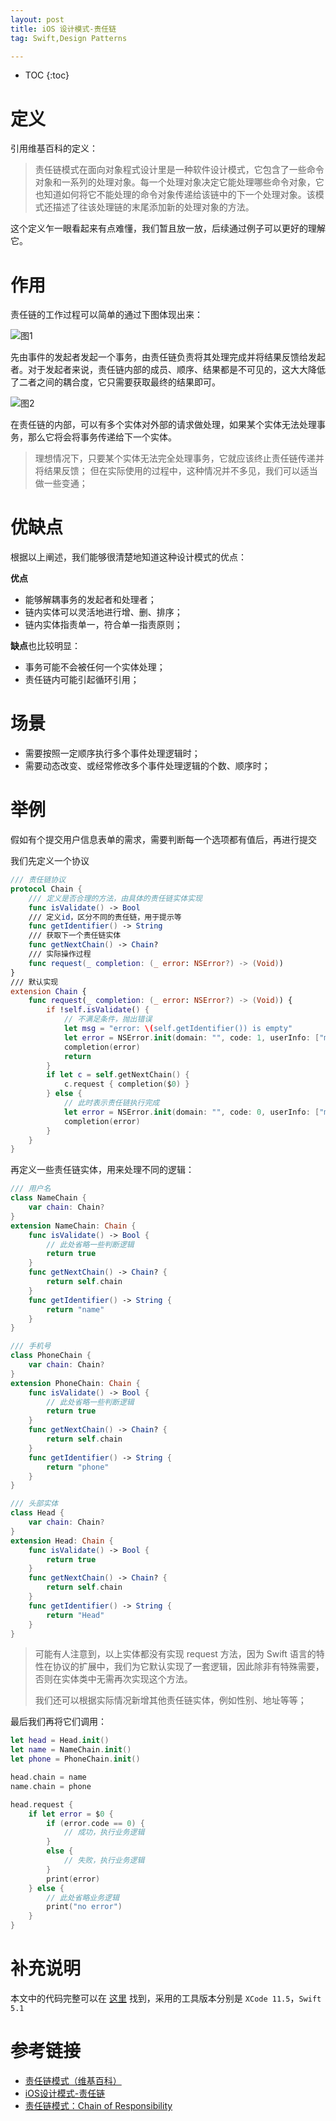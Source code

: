 ```yaml
---
layout: post
title: iOS 设计模式-责任链
tag: Swift,Design Patterns

---
```


* TOC
{:toc}

# 定义

引用维基百科的定义：
> 责任链模式在面向对象程式设计里是一种软件设计模式，它包含了一些命令对象和一系列的处理对象。每一个处理对象决定它能处理哪些命令对象，它也知道如何将它不能处理的命令对象传递给该链中的下一个处理对象。该模式还描述了往该处理链的末尾添加新的处理对象的方法。

这个定义乍一眼看起来有点难懂，我们暂且放一放，后续通过例子可以更好的理解它。

# 作用

责任链的工作过程可以简单的通过下图体现出来：

![图1](#/assets/img/20200630chainofresposiblity/1.png)

先由事件的发起者发起一个事务，由责任链负责将其处理完成并将结果反馈给发起者。对于发起者来说，责任链内部的成员、顺序、结果都是不可见的，这大大降低了二者之间的耦合度，它只需要获取最终的结果即可。

![图2](#/assets/img/20200630chainofresposiblity/2.png)

在责任链的内部，可以有多个实体对外部的请求做处理，如果某个实体无法处理事务，那么它将会将事务传递给下一个实体。

> 理想情况下，只要某个实体无法完全处理事务，它就应该终止责任链传递并将结果反馈；
但在实际使用的过程中，这种情况并不多见，我们可以适当做一些变通；


# 优缺点
根据以上阐述，我们能够很清楚地知道这种设计模式的优点：

**优点**

* 能够解耦事务的发起者和处理者；
* 链内实体可以灵活地进行增、删、排序；
* 链内实体指责单一，符合单一指责原则；

**缺点**也比较明显：

* 事务可能不会被任何一个实体处理；
* 责任链内可能引起循环引用；

# 场景

* 需要按照一定顺序执行多个事件处理逻辑时；
* 需要动态改变、或经常修改多个事件处理逻辑的个数、顺序时；

# 举例

假如有个提交用户信息表单的需求，需要判断每一个选项都有值后，再进行提交

我们先定义一个协议

```Swift
/// 责任链协议
protocol Chain {
    /// 定义是否合理的方法，由具体的责任链实体实现
    func isValidate() -> Bool
    /// 定义id，区分不同的责任链，用于提示等
    func getIdentifier() -> String
    /// 获取下一个责任链实体
    func getNextChain() -> Chain?
    /// 实际操作过程
    func request(_ completion: (_ error: NSError?) -> (Void))
}
/// 默认实现
extension Chain {
    func request(_ completion: (_ error: NSError?) -> (Void)) {
        if !self.isValidate() {
            // 不满足条件，抛出错误
            let msg = "error: \(self.getIdentifier()) is empty"
            let error = NSError.init(domain: "", code: 1, userInfo: ["msg" : msg])
            completion(error)
            return
        }
        if let c = self.getNextChain() {
            c.request { completion($0) }
        } else {
            // 此时表示责任链执行完成
            let error = NSError.init(domain: "", code: 0, userInfo: ["msg" : "No error, and this is the last Chain"])
            completion(error)
        }
    }
}
```

再定义一些责任链实体，用来处理不同的逻辑：

```Swift
/// 用户名
class NameChain {
    var chain: Chain?
}
extension NameChain: Chain {
    func isValidate() -> Bool {
        // 此处省略一些判断逻辑
        return true
    }
    func getNextChain() -> Chain? {
        return self.chain
    }
    func getIdentifier() -> String {
        return "name"
    }
}

/// 手机号
class PhoneChain {
    var chain: Chain?
}
extension PhoneChain: Chain {
    func isValidate() -> Bool {
        // 此处省略一些判断逻辑
        return true
    }
    func getNextChain() -> Chain? {
        return self.chain
    }
    func getIdentifier() -> String {
        return "phone"
    }
}

/// 头部实体
class Head {
    var chain: Chain?
}
extension Head: Chain {
    func isValidate() -> Bool {
        return true
    }
    func getNextChain() -> Chain? {
        return self.chain
    }
    func getIdentifier() -> String {
        return "Head"
    }
}
```
> 可能有人注意到，以上实体都没有实现 request 方法，因为 Swift 语言的特性在协议的扩展中，我们为它默认实现了一套逻辑，因此除非有特殊需要，否则在实体类中无需再次实现这个方法。
> 
> 我们还可以根据实际情况新增其他责任链实体，例如性别、地址等等；

最后我们再将它们调用：

```Swift
let head = Head.init()
let name = NameChain.init()
let phone = PhoneChain.init()

head.chain = name
name.chain = phone

head.request {
    if let error = $0 {
        if (error.code == 0) {
            // 成功，执行业务逻辑
        }
        else {
            // 失败，执行业务逻辑
        }
        print(error)
    } else {
        // 此处省略业务逻辑
        print("no error")
    }
}
```

# 补充说明

本文中的代码完整可以在 [这里](https://github.com/PatShen/ChainOfResposibilityDemo) 找到，采用的工具版本分别是 `XCode 11.5`，`Swift 5.1`

# 参考链接
* [责任链模式（维基百科）](https://zh.wikipedia.org/wiki/%E8%B4%A3%E4%BB%BB%E9%93%BE%E6%A8%A1%E5%BC%8F)
* [iOS设计模式-责任链
](http://jackliu17.github.io/2016/06/06/iOS%E8%AE%BE%E8%AE%A1%E6%A8%A1%E5%BC%8F-%E8%B4%A3%E4%BB%BB%E9%93%BE/)
* [责任链模式：Chain of Responsibility](https://juejin.im/post/5d63cc41e51d453b730b0f63)
